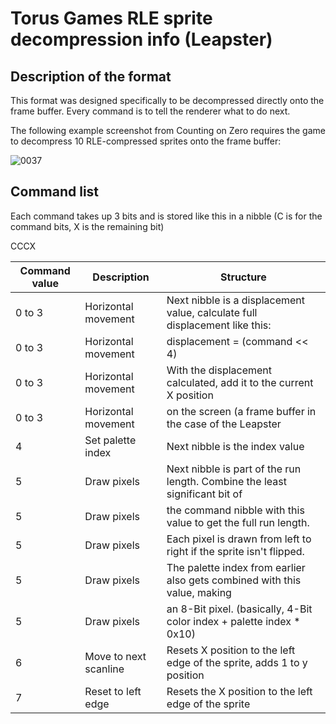 # Torus Games RLE sprite decompression info (Leapster)

## Description of the format
This format was designed specifically to be decompressed directly onto the frame buffer. Every command is to tell the renderer what to do next.

The following example screenshot from Counting on Zero requires the game to decompress 10 RLE-compressed sprites onto the frame buffer:

![0037](https://github.com/user-attachments/assets/f1419736-6730-4fc9-b678-1334445c1d4c)

## Command list
Each command takes up 3 bits and is stored like this in a nibble (C is for the command bits, X is the remaining bit)

CCCX

| Command value | Description          | Structure                                                                   |
|---------------|----------------------|-----------------------------------------------------------------------------|
| 0 to 3        | Horizontal movement  | Next nibble is a displacement value, calculate full displacement like this: |
| 0 to 3        | Horizontal movement  | displacement = (command << 4) | displacementNibble                          |
| 0 to 3        | Horizontal movement  | With the displacement calculated, add it to the current X position          |
| 0 to 3        | Horizontal movement  | on the screen (a frame buffer in the case of the Leapster                   |
| 4             | Set palette index    | Next nibble is the index value                                              |
| 5             | Draw pixels          | Next nibble is part of the run length. Combine the least significant bit of |
| 5             | Draw pixels          | the command nibble with this value to get the full run length.              |
| 5             | Draw pixels          | Each pixel is drawn from left to right if the sprite isn't flipped.         |
| 5             | Draw pixels          | The palette index from earlier also gets combined with this value, making   |
| 5             | Draw pixels          | an 8-Bit pixel. (basically, 4-Bit color index + palette index * 0x10)       |
| 6             | Move to next scanline| Resets X position to the left edge of the sprite, adds 1 to y position      |
| 7             | Reset to left edge   | Resets the X position to the left edge of the sprite                        |
